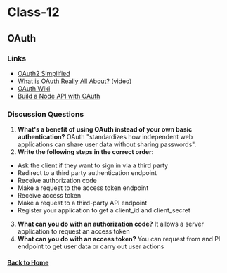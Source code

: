 # Class-12
## OAuth


### Links
- [OAuth2 Simplified](https://aaronparecki.com/oauth-2-simplified/)
- [What is OAuth Really All About?](https://www.youtube.com/watch?v=t4-416mg6iU) (video)
- [OAuth Wiki](https://en.wikipedia.org/wiki/OAuth)
- [Build a Node API with OAuth](https://developer.okta.com/blog/2018/08/21/build-secure-rest-api-with-node)

### Discussion Questions
1. **What's a benefit of using OAuth instead of your own basic authentication?** OAuth "standardizes how independent web applications can share user data without sharing passwords". 
2. **Write the following steps in the correct order:**
  - Ask the client if they want to sign in via a third party
  - Redirect to a third party authentication endpoint
  - Receive authorization code
  - Make a request to the access token endpoint
  - Receive access token
  - Make a request to a third-party API endpoint
  - Register your application to get a client_id and client_secret
3. **What can you do with an authorization code?** It allows a server application to request an access token
4. **What can you do with an access token?** You can request from and PI endpoint to get user data or carry out user actions

#### [Back to Home](README.md)